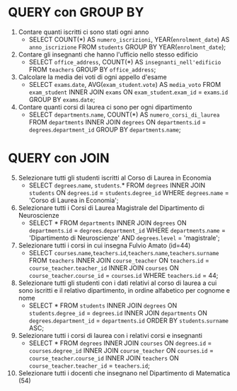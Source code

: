 # QUERY con GROUP BY
1. Contare quanti iscritti ci sono stati ogni anno
    - SELECT COUNT(*) AS `numero_iscrizioni`, YEAR(`enrolment_date`) AS `anno_iscrizione` FROM `students` GROUP BY YEAR(`enrolment_date`);    
2. Contare gli insegnanti che hanno l'ufficio nello stesso edificio
    - SELECT `office_address`, COUNT(*) AS `insegnanti_nell'edificio` FROM `teachers` GROUP BY `office_address`; 
3. Calcolare la media dei voti di ogni appello d'esame
    - SELECT `exams`.`date`, AVG(`exam_student`.`vote`) AS `media_voto` FROM `exam_student` INNER JOIN `exams` ON `exam_student`.`exam_id` = `exams`.`id` GROUP BY `exams`.`date`; 
4. Contare quanti corsi di laurea ci sono per ogni dipartimento
    - SELECT `departments`.`name`, COUNT(*) AS `numero_corsi_di_laurea` FROM `departments` INNER JOIN `degrees` ON `departments`.`id` = `degrees`.`department_id` GROUP BY `departments`.`name`; 

# QUERY con JOIN
5. Selezionare tutti gli studenti iscritti al Corso di Laurea in Economia
    - SELECT `degrees`.`name`, `students`.* FROM `degrees` INNER JOIN `students` ON `degrees`.`id` = `students`.`degree_id` WHERE `degrees`.`name` = 'Corso di Laurea in Economia'; 
6. Selezionare tutti i Corsi di Laurea Magistrale del Dipartimento di
Neuroscienze
    - SELECT * FROM `departments` INNER JOIN `degrees` ON `departments`.`id` = `degrees`.`department_id` WHERE `departments`.`name` = 'Dipartimento di Neuroscienze' AND `degrees`.`level` = 'magistrale'; 
7. Selezionare tutti i corsi in cui insegna Fulvio Amato (id=44)
    - SELECT `courses`.`name`,`teachers`.`id`,`teachers`.`name`,`teachers`.`surname` FROM `teachers` INNER JOIN `course_teacher` ON `teachers`.`id` = `course_teacher`.`teacher_id` INNER JOIN `courses` ON `course_teacher`.`course_id` = `courses`.`id` WHERE `teachers`.`id` = 44; 
8. Selezionare tutti gli studenti con i dati relativi al corso di laurea a cui
sono iscritti e il relativo dipartimento, in ordine alfabetico per cognome e
nome
    - SELECT * FROM `students` INNER JOIN `degrees` ON `students`.`degree_id` = `degrees`.`id` INNER JOIN `departments` ON `degrees`.`department_id` = `departments`.`id` ORDER BY `students`.`surname` ASC; 
9. Selezionare tutti i corsi di laurea con i relativi corsi e insegnanti
    - SELECT * FROM `degrees` INNER JOIN `courses` ON `degrees`.`id` = `courses`.`degree_id` INNER JOIN `course_teacher` ON `courses`.`id` = `course_teacher`.`course_id` INNER JOIN `teachers` ON `course_teacher`.`teacher_id` = `teachers`.`id`; 
10. Selezionare tutti i docenti che insegnano nel Dipartimento di
Matematica (54)

